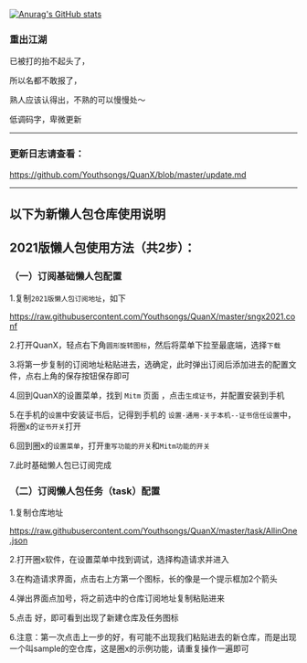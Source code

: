 [![Anurag's GitHub stats](https://github-readme-stats.vercel.app/api?username=youthsongs)](https://github.com/anuraghazra/github-readme-stats)

### 重出江湖

已被打的抬不起头了，

所以名都不敢报了，

熟人应该认得出，不熟的可以慢慢处～

低调码字，卑微更新

-----------------------

### 更新日志请查看：

https://github.com/Youthsongs/QuanX/blob/master/update.md

------------------------------------

## 以下为新懒人包仓库使用说明


## 2021版懒人包使用方法（共2步）：

### （一）订阅基础懒人包配置


 1.复制`2021版懒人包订阅地址`，如下
 
 https://raw.githubusercontent.com/Youthsongs/QuanX/master/sngx2021.conf

  2.打开QuanX，轻点右下角`圆形旋转图标`，然后将菜单下拉至最底端，选择`下载`
  
  3.将第一步复制的订阅地址粘贴进去，选确定，此时弹出订阅后添加进去的配置文件，点右上角的保存按钮保存即可

  4.回到QuanX的设置菜单，找到 `Mitm` 页面 ，点击`生成证书`，并配置安装到手机

  5.在手机的`设置`中安装证书后，记得到手机的 `设置-通用-关于本机--证书信任设置`中，将圈x的`证书开关`打开

  6.回到圈x的`设置菜单`，打开`重写功能的开关`和`Mitm功能的开关`

  7.此时基础懒人包已订阅完成
  


### （二）订阅懒人包任务（task）配置


  1.复制仓库地址
  
https://raw.githubusercontent.com/Youthsongs/QuanX/master/task/AllinOne.json

  2.打开圈x软件，在设置菜单中找到调试，选择构造请求并进入

  3.在构造请求界面，点击右上方第一个图标，长的像是一个提示框加2个箭头

  4.弹出界面点加号，将之前选中的仓库订阅地址复制粘贴进来

  5.点击 好，即可看到出现了新建仓库及任务图标
  
  6.注意：第一次点击上一步的好，有可能不出现我们粘贴进去的新仓库，而是出现一个叫sample的空仓库，这是圈x的示例功能，请重复操作一遍即可


 
 
